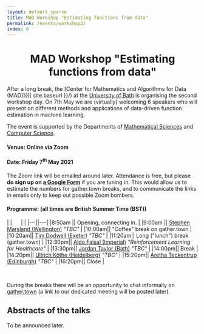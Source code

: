 ```yaml
---
layout: default_sparse
title: MAD Workshop "Estimating functions from data"
permalink: /events/workshop2/
index: 0
---
```


<h1 style="text-align: center;" class="pb-2">MAD Workshop "Estimating functions from data"</h1>

After a long break, the [Center for Mathematics and Algorithms for Data (MAD)]({{ site.baseurl }}/) at the [University of Bath](http://www.bath.ac.uk) is organising the second workshop day. On 7th May we are (virtually) welcoming 6 speakers who will present on different methods and applications of data-driven function estimation in machine learning.


The event is supported by the Departments of [Mathematical Sciences](https://www.bath.ac.uk/departments/department-of-mathematical-sciences/) and [Computer Science](https://www.bath.ac.uk/departments/department-of-computer-science/).
<!-- and by the [Institute for Mathematical Innovation](https://www.bath.ac.uk/research-institutes/institute-for-mathematical-innovation/) -->

<h4 class="pt-2">Venue: Online via Zoom</h4>
<h4>Date: Friday 7<sup>th</sup> May 2021</h4>

The Zoom link will be emailed around later.
Attendance is free, but please **do sign up on [a Google Form](https://docs.google.com/forms/d/e/1FAIpQLScPCGpVcfcpfB4lAEIstcwqbtIT4QOYqBm0Ggn7of4GMsOXag/viewform?usp=sf_link)** if you are tuning in.
This would allow us to estimate the numbers for gather.town breaks, and to communicate the links in emails only to keep out possible Zoom bombers.

<h4 class="pt-3">Programme: (all times are British Summer Time (BST))</h4>

|  |&nbsp;&nbsp;&nbsp;&nbsp;&nbsp;&nbsp;| |
|--:||---|
|8:50am || Opening, connecting in. |
|9:00am || [Stephen Marsland (Wellington)](https://homepages.ecs.vuw.ac.nz/~marslast/index.html) *"TBC"* |
|10:00am|| "Coffee" break on gather.town |
|10:20am|| [Tim Dodwell (Exeter)](https://emps.exeter.ac.uk/engineering/staff/td336) *"TBC"* |
|11:20am|| Long ("lunch") break (gather.town) |
|12:30pm|| [Aldo Faisal (Imperial)](https://www.imperial.ac.uk/people/a.faisal) *"Reinforcement Learning for Healthcare"* |
|13:30pm|| [Jordan Taylor (Bath)](https://researchportal.bath.ac.uk/en/persons/jordan-taylor) *"TBC"* |
|14:00pm|| Break |
|14:20pm|| [Ullrich Köthe (Heidelberg)](https://hci.iwr.uni-heidelberg.de/vislearn/people/ullrich-koethe/) *"TBC"* |
|15:20pm|| [Aretha Teckentrup (Edinburgh)](https://www.maths.ed.ac.uk/~ateckent/) *"TBC"* |
|16:20pm|| Close |

<br>

During the breaks there will be an opportunity to chat informally on [gather.town](https://gather.town/) (a link to our dedicated meeting will be posted later).

## Abstracts of the talks

To be announced later.

<!--

<h3 class="pt-2 pb-1">Name</h3>

#### Talk: Title

Abstract

#### Biography

-->

